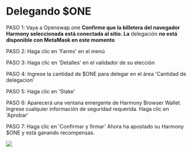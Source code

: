 # Delegando $ONE

PASO 1: Vaya a Openswap.one **Confirme que la billetera del navegador Harmony seleccionada está conectada al sitio. La** delegación **no está disponible con MetaMask en este momento**&#x20;

PASO 2: Haga clic en 'Farms' en el menú&#x20;

PASO 3: Haga clic en 'Detalles' en el validador de su elección&#x20;

PASO 4: Ingrese la cantidad de $ONE para delegar en el área 'Cantidad de delegacion'&#x20;

PASO 5: Haga clic en 'Stake'&#x20;

PASO 6: Aparecerá una ventana emergente de Harmony Browser Wallet. Ingrese cualquier información de seguridad requerida. Haga clic en 'Aprobar'&#x20;

PASO 7: Haga clic en 'Confirmar y firmar' Ahora ha apostado su Harmony $ONE y está ganando recompensas.

![](https://docs.openswap.one/\~/files/v0/b/gitbook-x-prod.appspot.com/o/spaces%2F-MY1G5f8O5711m8GB\_0a%2Fuploads%2FxQDS3E8HYNb1EPVeVZXN%2Fstaking.png?alt=media\&token=fc6fbf0b-9887-44b7-a153-29d88836ddf4)
